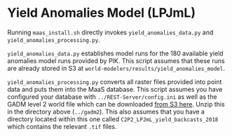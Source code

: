 # Yield Anomalies Model (LPJmL)

Running `maas_install.sh` directly invokes `yield_anomalies_data.py` and `yield_anomalies_processing.py`. 

`yield_anomalies_data.py` establishes model runs for the 180 available yield anomalies model runs provided by PIK. This script assumes that these runs are already stored in S3 at `world-modelers/results/yield_anomalies_model`.

`yield_anomalies_processing.py` converts all raster files provided into point data and puts them into the MaaS database. This script assumes you have configured your database with `../REST-Server/config.ini` as well as the GADM level 2 world file which can be downloaded [from S3 here](https://world-modelers.s3.amazonaws.com/data/gadm2/gadm2.zip). Unzip this in the directory above (`../gadm2`). This also assumes that you have a directory located within this one called `C2P2_LPJmL_yield_backcasts_2018` which contains the relevant `.tif` files.